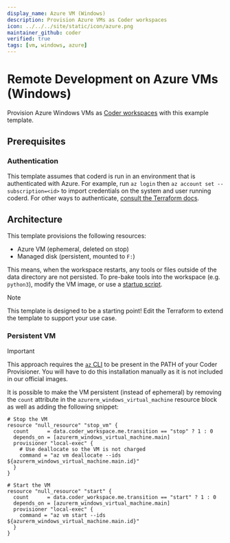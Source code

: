```yaml
---
display_name: Azure VM (Windows)
description: Provision Azure VMs as Coder workspaces
icon: ../../../site/static/icon/azure.png
maintainer_github: coder
verified: true
tags: [vm, windows, azure]
---
```


# Remote Development on Azure VMs (Windows)

Provision Azure Windows VMs as [Coder workspaces](https://coder.com/docs/workspaces) with this example template.

<!-- TODO: Add screenshot -->

## Prerequisites

### Authentication

This template assumes that coderd is run in an environment that is authenticated
with Azure. For example, run `az login` then `az account set --subscription=<id>`
to import credentials on the system and user running coderd. For other ways to
authenticate, [consult the Terraform docs](https://registry.terraform.io/providers/hashicorp/azurerm/latest/docs#authenticating-to-azure).

## Architecture

This template provisions the following resources:

- Azure VM (ephemeral, deleted on stop)
- Managed disk (persistent, mounted to `F:`)

This means, when the workspace restarts, any tools or files outside of the data directory are not persisted. To pre-bake tools into the workspace (e.g. `python3`), modify the VM image, or use a [startup script](https://registry.terraform.io/providers/DanielRondonGarcia/coder/latest/docs/resources/script).

> [!NOTE]
> This template is designed to be a starting point! Edit the Terraform to extend the template to support your use case.

### Persistent VM

> [!IMPORTANT]  
> This approach requires the [`az` CLI](https://learn.microsoft.com/en-us/cli/azure/install-azure-cli#install) to be present in the PATH of your Coder Provisioner.
> You will have to do this installation manually as it is not included in our official images.

It is possible to make the VM persistent (instead of ephemeral) by removing the `count` attribute in the `azurerm_windows_virtual_machine` resource block as well as adding the following snippet:

```hcl
# Stop the VM
resource "null_resource" "stop_vm" {
  count      = data.coder_workspace.me.transition == "stop" ? 1 : 0
  depends_on = [azurerm_windows_virtual_machine.main]
  provisioner "local-exec" {
    # Use deallocate so the VM is not charged
    command = "az vm deallocate --ids ${azurerm_windows_virtual_machine.main.id}"
  }
}

# Start the VM
resource "null_resource" "start" {
  count      = data.coder_workspace.me.transition == "start" ? 1 : 0
  depends_on = [azurerm_windows_virtual_machine.main]
  provisioner "local-exec" {
    command = "az vm start --ids ${azurerm_windows_virtual_machine.main.id}"
  }
}
```
